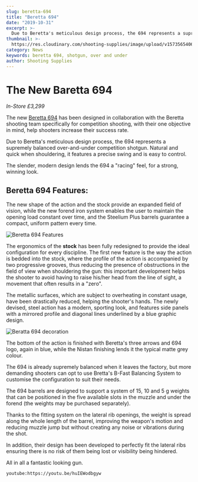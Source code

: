 ```yaml
---
slug: beretta-694
title: "Beretta 694"
date: "2019-10-31"
excerpt: >-
  Due to Beretta's meticulous design process, the 694 represents a supremely balanced over-and-under competition shotgun.
thumbnail: >-
  https://res.cloudinary.com/shooting-supplies/image/upload/v1573565406/694-features_wnxsa5_y03dyo.jpg
category: News
keywords: beretta 694, shotgun, over and under
author: Shooting Supplies
---
```


# **The New Baretta 694**

_In-Store £3,299_

The new [Beretta 694](http://www.beretta.com/en-uk/new-694/) has been designed in collaboration with the Beretta shooting team specifically for competition shooting, with their one objective in mind, help shooters increase their success rate.

Due to Beretta's meticulous design process, the 694 represents a supremely balanced over-and-under competition shotgun. Natural and quick when shouldering, it features a precise swing and is easy to control.

The slender, modern design lends the 694 a "racing" feel, for a strong, winning look.

## Beretta 694 Features:

The new shape of the action and the stock provide an expanded field of vision, while the new forend iron system enables the user to maintain the opening load constant over time, and the Steelium Plus barrels guarantee a compact, uniform pattern every time.

![Beretta 694 Features](https://res.cloudinary.com/shooting-supplies/image/upload/v1573565406/694-features_wnxsa5_y03dyo.jpg)

The ergonomics of the **stock** has been fully redesigned to provide the ideal configuration for every discipline. The first new feature is the way the action is bedded into the stock, where the profile of the action is accompanied by two progressive grooves, thus reducing the presence of obstructions in the field of view when shouldering the gun: this important development helps the shooter to avoid having to raise his/her head from the line of sight, a movement that often results in a "zero".

The metallic surfaces, which are subject to overheating in constant usage, have been drastically reduced, helping the shooter's hands. The newly devised, steel action has a modern, sporting look, and features side panels with a mirrored profile and diagonal lines underlined by a blue graphic design.

![Beratta 694 decoration](https://res.cloudinary.com/shooting-supplies/image/upload/v1573565408/Beretta-694-engraving_s3ojjn_hrnoxc.jpg)

The bottom of the action is finished with Beretta's three arrows and 694 logo, again in blue, while the Nistan finishing lends it the typical matte grey colour.

The 694 is already supremely balanced when it leaves the factory, but more demanding shooters can opt to use Bretta's B-Fast Balancing System to customise the configuration to suit their needs.

The 694 barrels are designed to support a system of 15, 10 and 5 g weights that can be positioned in the five available slots in the muzzle and under the forend (the weights may be purchased separately).

Thanks to the fitting system on the lateral rib openings, the weight is spread along the whole length of the barrel, improving the weapon's motion and reducing muzzle jump but without creating any noise or vibrations during the shot.

In addition, their design has been developed to perfectly fit the lateral ribs ensuring there is no risk of them being lost or visibility being hindered.

All in all a fantastic looking gun.

`youtube:https://youtu.be/huIEWodbgyw`

